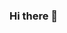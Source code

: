 ### Hi there 👋

<!--
**NaveenNirban/NaveenNirban** is a ✨ _special_ ✨ repository because its `README.md` (this file) appears on your GitHub profile.

Here are some ideas to get you started:

- 🔭 I’m currently working on Django, Android.
- 🌱 I’m currently learning Bootstrap, Django.
- 👯 I’m looking to collaborate on Linux technologies.
- 🤔 I’m looking for help with Django.
- 💬 Ask me about Linux.
- 📫 How to reach me: 
- 😄 Pronouns: He.
- ⚡ Fun fact: I am learning web development after android & linux.
-->
